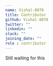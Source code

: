 ```yaml
---
name: Vishal-8078
title: Contributor
github: Vishal-8078
twitter: ""
linkedin: ""
slack: ""
joining_date: ""
role : contributor
---
```


Still waiting for this
